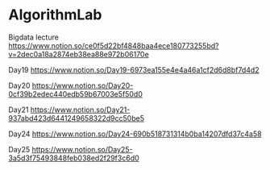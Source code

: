 # AlgorithmLab
Bigdata lecture https://www.notion.so/ce0f5d22bf4848baa4ece180773255bd?v=2dec0a18a2874eb38ea88e972b06170e

Day19 https://www.notion.so/Day19-6973ea155e4e4a46a1cf2d6d8bf7d4d2

Day20 https://www.notion.so/Day20-0cf39b2edec440edb59b67003e5f50d0

Day21 https://www.notion.so/Day21-937abd423d6441249658322d9cc50be5

Day24 https://www.notion.so/Day24-690b518731314b0ba14207dfd37c4a58

Day25 https://www.notion.so/Day25-3a5d3f75493848feb038ed2f29f3c6d0
